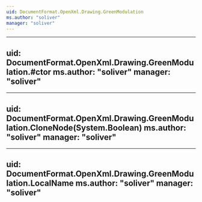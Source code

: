 ```yaml
---
uid: DocumentFormat.OpenXml.Drawing.GreenModulation
ms.author: "soliver"
manager: "soliver"
---
```


---
uid: DocumentFormat.OpenXml.Drawing.GreenModulation.#ctor
ms.author: "soliver"
manager: "soliver"
---

---
uid: DocumentFormat.OpenXml.Drawing.GreenModulation.CloneNode(System.Boolean)
ms.author: "soliver"
manager: "soliver"
---

---
uid: DocumentFormat.OpenXml.Drawing.GreenModulation.LocalName
ms.author: "soliver"
manager: "soliver"
---
